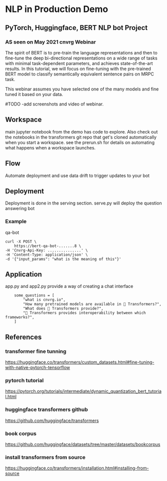 # NLP in Production Demo

## PyTorch, Huggingface, BERT NLP bot Project 

### AS seen on May 2021 cnvrg Webinar 


The spirit of BERT is to pre-train the language representations and then to fine-tune the deep bi-directional representations on a wide range of tasks with minimal task-dependent parameters, and achieves state-of-the-art results. In this tutorial, we will focus on fine-tuning with the pre-trained BERT model to classify semantically equivalent sentence pairs on MRPC task.

This webinar assumes you have selected one of the many models and fine tuned it based on your data. 

#TODO
-add screenshots and video of webinar. 


## Workspace
main jupyter notebook from the demo has code to explore. 
Also check out the notebooks in the transformers git repo that get's cloned automatically when you start a workspace. see the prerun.sh for details on automating what happens when a workspace launches. 

## Flow
Automate deployment and use data drift to trigger updates to your bot

## Deployment
Deployment is done in the serving section. 
serve.py will deploy the question answering bot 

### Example 

qa-bot 
```
curl -X POST \
    https://bert-qa-bot-.......8 \
-H 'Cnvrg-Api-Key: ...............' \
-H 'Content-Type: application/json' \
-d '{"input_params": "what is the meaning of this"}'
```



## Application

app.py and app2.py provide a way of creating a chat interface

```
    some_questions = [
        "what is cnvrg.io",
        "How many pretrained models are available in 🤗 Transformers?",
        "What does 🤗 Transformers provide?",
        "🤗 Transformers provides interoperability between which frameworks?",
    ]
```



## References
### transformer fine tunning
https://huggingface.co/transformers/custom_datasets.html#fine-tuning-with-native-pytorch-tensorflow

### pytorch tutorial
https://pytorch.org/tutorials/intermediate/dynamic_quantization_bert_tutorial.html

### huggingface transformers github
https://github.com/huggingface/transformers

### book corpus
https://github.com/huggingface/datasets/tree/master/datasets/bookcorpus

### install transformers from source 
https://huggingface.co/transformers/installation.html#installing-from-source

